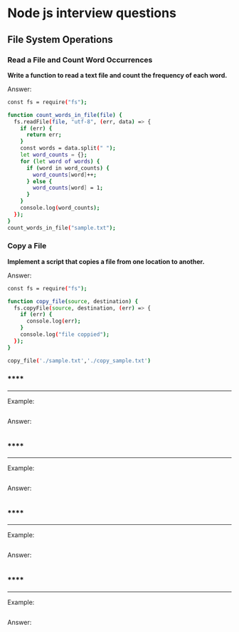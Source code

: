 # Node js interview questions

## File **System Operations**
### **Read a File and Count Word Occurrences**

**Write a function to read a text file and count the frequency of each word.**

Answer:

```bash
const fs = require("fs");

function count_words_in_file(file) {
  fs.readFile(file, "utf-8", (err, data) => {
    if (err) {
      return err;
    }
    const words = data.split(" ");
    let word_counts = {};
    for (let word of words) {
      if (word in word_counts) {
        word_counts[word]++;
      } else {
        word_counts[word] = 1;
      }
    }
    console.log(word_counts);
  });
}
count_words_in_file("sample.txt");

```

### **Copy a File**

**Implement a script that copies a file from one location to another.**

Answer:

```bash
const fs = require("fs");

function copy_file(source, destination) {
  fs.copyFile(source, destination, (err) => {
    if (err) {
      console.log(err);
    }
    console.log("file coppied");
  });
}

copy_file('./sample.txt','./copy_sample.txt')
```

### ****

****

Example:

```bash 
```

Answer:

```bash

```


### ****

****

Example:

```bash 
```

Answer:

```bash

```


### ****

****

Example:

```bash 
```

Answer:

```bash

```


### ****

****

Example:

```bash 
```

Answer:

```bash

```